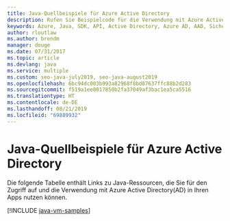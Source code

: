 ```yaml
---
title: Java-Quellbeispiele für Azure Active Directory
description: Rufen Sie Beispielcode für die Verwendung mit Azure Active Directory aus Ihren Java-Apps ab.
keywords: Azure, Java, SDK, API, Active Directory, Azure AD, AAD, Sicherheit, anmelden, Authentifizierung, SSO, SAML
author: rloutlaw
ms.author: brendm
manager: douge
ms.date: 07/31/2017
ms.topic: article
ms.devlang: java
ms.service: multiple
ms.custom: seo-java-july2019, seo-java-august2019
ms.openlocfilehash: 6bc94dc003b993a82968f8bd87637ffc88b2d283
ms.sourcegitcommit: f519a1ee8017850b2fa37049af3bac1ea5ca5516
ms.translationtype: HT
ms.contentlocale: de-DE
ms.lasthandoff: 08/21/2019
ms.locfileid: "69889932"
---
```

# <a name="java-source-samples-for-azure-active-directory"></a>Java-Quellbeispiele für Azure Active Directory

Die folgende Tabelle enthält Links zu Java-Ressourcen, die Sie für den Zugriff auf und die Verwendung mit Azure Active Directory(AD) in Ihren Apps nutzen können.

[!INCLUDE [java-vm-samples](includes/java-aad-samples.md)]